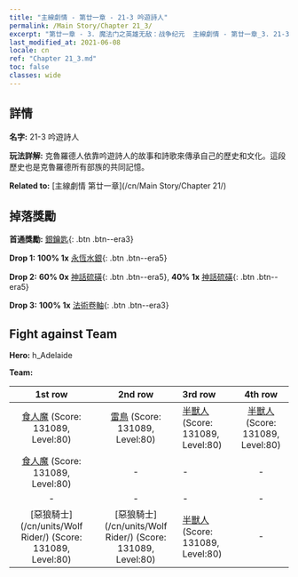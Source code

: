 ```yaml
---
title: "主線劇情 - 第廿一章 - 21-3 吟遊詩人"
permalink: /Main Story/Chapter 21_3/
excerpt: "第廿一章 - 3. 魔法门之英雄无敌：战争纪元  主線劇情 - 第廿一章_3. 21-3 吟遊詩人"
last_modified_at: 2021-06-08
locale: cn
ref: "Chapter 21_3.md"
toc: false
classes: wide
---
```


## 詳情

 **名字:** 21-3 吟遊詩人

 **玩法詳解:** 克魯羅德人依靠吟遊詩人的故事和詩歌來傳承自己的歷史和文化。這段歷史也是克魯羅德所有部族的共同記憶。

 **Related to:** [主線劇情 第廿一章](/cn/Main Story/Chapter 21/)

## 掉落獎勵

 **首通獎勵:** [銀鑰匙](/cn/Items/con_693/){: .btn .btn--era3}

 **Drop 1:** **100% 1x** [永恆水銀](/cn/Items/mat_70/){: .btn .btn--era5}

 **Drop 2:** **60% 0x** [神話硫磺](/cn/Items/mat_64/){: .btn .btn--era5}, **40% 1x** [神話硫磺](/cn/Items/mat_64/){: .btn .btn--era5}

 **Drop 3:** **100% 1x** [法術卷軸](/cn/Items/con_694/){: .btn .btn--era3}


## Fight against Team
 **Hero:** h_Adelaide

 **Team:**


  | 1st row | 2nd row | 3rd row | 4th row |
  |:----:|:----:|:----|:----:|
  | [食人魔](/cn/units/Ogre/) (Score: 131089, Level:80)  | [雷鳥](/cn/units/Roc/) (Score: 131089, Level:80)  | [半獸人](/cn/units/Orc/) (Score: 131089, Level:80)  | [半獸人](/cn/units/Orc/) (Score: 131089, Level:80)  |
  | [食人魔](/cn/units/Ogre/) (Score: 131089, Level:80)  | - | - | - |
  | - | - | - | - |
  | [惡狼騎士](/cn/units/Wolf Rider/) (Score: 131089, Level:80)  | [惡狼騎士](/cn/units/Wolf Rider/) (Score: 131089, Level:80)  | [半獸人](/cn/units/Orc/) (Score: 131089, Level:80)  | - |


